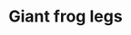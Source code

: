 ---
layout: item
title: Giant frog legs
item-id: 4517
datatable: true
id: 4517
name: "Giant frog legs"
members: true
lowalch: 40
highalch: 60
examine: "This could feed a family of gnomes for a week!"
monsters:
  - id: 477
    name: "Giant frog"
    members: true
    combat_level: 99
    wiki_url: "https://oldschool.runescape.wiki/w/Giant_frog#Level_99"
    drops:
      - quantity: "1"
        rarity: 0.125
    image: "https://oldschool.runescape.wiki/images/c/c6/Giant_frog.png?a8fe4"
  - id: 8700
    name: "Giant frog"
    members: false
    combat_level: 13
    wiki_url: "https://oldschool.runescape.wiki/w/Giant_frog#Level_13"
    drops:
      - quantity: "1"
        rarity: 0.125
    image: "https://oldschool.runescape.wiki/images/c/c6/Giant_frog.png?a8fe4"
---
